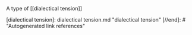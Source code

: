 A type of [[dialectical tension]]

[//begin]: # "Autogenerated link references for markdown compatibility"
[dialectical tension]: dialectical tension.md "dialectical tension"
[//end]: # "Autogenerated link references"